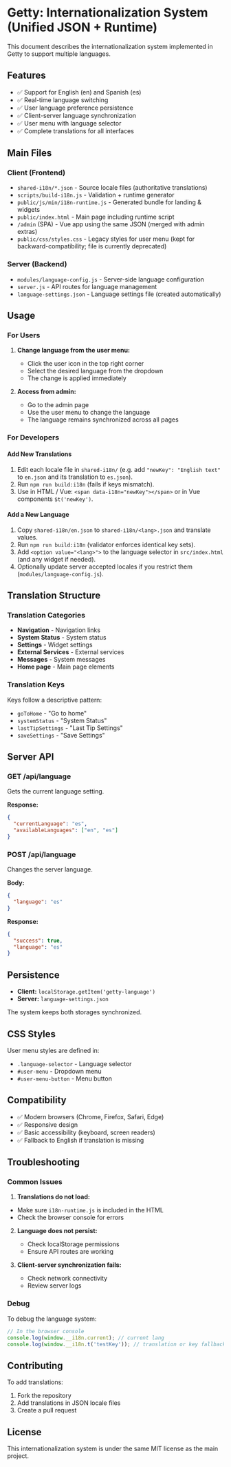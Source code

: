 #  Getty: Internationalization System (Unified JSON + Runtime)

This document describes the internationalization system implemented in Getty to support multiple languages.

## Features

- ✅ Support for English (en) and Spanish (es)
- ✅ Real-time language switching
- ✅ User language preference persistence
- ✅ Client-server language synchronization
- ✅ User menu with language selector
- ✅ Complete translations for all interfaces

## Main Files

### Client (Frontend)

- `shared-i18n/*.json` - Source locale files (authoritative translations)
- `scripts/build-i18n.js` - Validation + runtime generator
- `public/js/min/i18n-runtime.js` - Generated bundle for landing & widgets
- `public/index.html` - Main page including runtime script
- `/admin` (SPA) - Vue app using the same JSON (merged with admin extras)
- `public/css/styles.css` - Legacy styles for user menu (kept for backward-compatibility; file is currently deprecated)

### Server (Backend)

- `modules/language-config.js` - Server-side language configuration
- `server.js` - API routes for language management
- `language-settings.json` - Language settings file (created automatically)

## Usage

### For Users

1. **Change language from the user menu:**
   - Click the user icon in the top right corner
   - Select the desired language from the dropdown
   - The change is applied immediately

2. **Access from admin:**
   - Go to the admin page
   - Use the user menu to change the language
   - The language remains synchronized across all pages

### For Developers

#### Add New Translations

1. Edit each locale file in `shared-i18n/` (e.g. add `"newKey": "English text"` to `en.json` and its translation to `es.json`).
2. Run `npm run build:i18n` (fails if keys mismatch).
3. Use in HTML / Vue: `<span data-i18n="newKey"></span>` or in Vue components `$t('newKey')`.

#### Add a New Language

1. Copy `shared-i18n/en.json` to `shared-i18n/<lang>.json` and translate values.
2. Run `npm run build:i18n` (validator enforces identical key sets).
3. Add `<option value="<lang>">` to the language selector in `src/index.html` (and any widget if needed).
4. Optionally update server accepted locales if you restrict them (`modules/language-config.js`).

## Translation Structure

### Translation Categories

- **Navigation** - Navigation links
- **System Status** - System status
- **Settings** - Widget settings
- **External Services** - External services
- **Messages** - System messages
- **Home page** - Main page elements

### Translation Keys

Keys follow a descriptive pattern:
- `goToHome` - "Go to home"
- `systemStatus` - "System Status"
- `lastTipSettings` - "Last Tip Settings"
- `saveSettings` - "Save Settings"

## Server API

### GET /api/language
Gets the current language setting.

**Response:**
```json
{
  "currentLanguage": "es",
  "availableLanguages": ["en", "es"]
}
```

### POST /api/language
Changes the server language.

**Body:**
```json
{
  "language": "es"
}
```

**Response:**
```json
{
  "success": true,
  "language": "es"
}
```

## Persistence

- **Client:** `localStorage.getItem('getty-language')`
- **Server:** `language-settings.json`

The system keeps both storages synchronized.

## CSS Styles

User menu styles are defined in:
- `.language-selector` - Language selector
- `#user-menu` - Dropdown menu
- `#user-menu-button` - Menu button

## Compatibility

- ✅ Modern browsers (Chrome, Firefox, Safari, Edge)
- ✅ Responsive design
- ✅ Basic accessibility (keyboard, screen readers)
- ✅ Fallback to English if translation is missing

## Troubleshooting

### Common Issues

1. **Translations do not load:**
  - Make sure `i18n-runtime.js` is included in the HTML
   - Check the browser console for errors

2. **Language does not persist:**
   - Check localStorage permissions
   - Ensure API routes are working

3. **Client-server synchronization fails:**
   - Check network connectivity
   - Review server logs

### Debug

To debug the language system:

```javascript
// In the browser console
console.log(window.__i18n.current); // current lang
console.log(window.__i18n.t('testKey')); // translation or key fallback
```

## Contributing

To add translations:

1. Fork the repository
2. Add translations in JSON locale files
3. Create a pull request

## License

This internationalization system is under the same MIT license as the main project. 